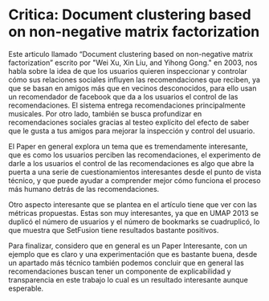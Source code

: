 
# Critica:  Document clustering based on non-negative matrix factorization

Este articulo llamado “Document clustering based on non-negative matrix factorization” escrito por "Wei Xu, Xin Liu, and Yihong Gong." en 2003, nos habla sobre la idea de que los usuarios quieren inspeccionar y controlar cómo sus relaciones sociales influyen las recomendaciones que reciben, ya que se basan en amigos más que en vecinos desconocidos, para ello usan un recomendador de facebook que da a los usuarios el control de las recomendaciones. El sistema entrega recomendaciones principalmente musicales. Por otro lado, también se busca profundizar en recomendaciones sociales gracias al testeo explícito del efecto de saber que le gusta a tus amigos para mejorar la inspección y control del usuario.



El Paper en general explora un tema que es tremendamente interesante, que es como los usuarios perciben las recomendaciones, el experimento de darle a los usuarios el control de las recomendaciones es algo que abre la puerta a una serie de cuestionamientos interesantes desde el punto de vista técnico, y que puede ayudar a comprender mejor cómo funciona el proceso más humano detrás de las recomendaciones.

Otro aspecto interesante que se plantea en el artículo tiene que ver con las métricas propuestas. Estas son muy interesantes, ya que en UMAP 2013 se duplicó el número de usuarios y el número de bookmarks se cuadruplicó, lo que muestra que SetFusion tiene resultados bastante positivos.


Para finalizar, considero que en general es un Paper Interesante, con un ejemplo que es claro y una experimentación que es bastante buena, desde un apartado más técnico también podemos concluir que en general las recomendaciones buscan tener un componente de explicabilidad y transparencia en este trabajo lo cual es un resultado interesante aunque esperable.
